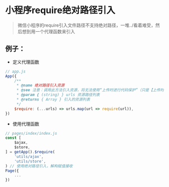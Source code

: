 # 小程序require绝对路径引入

> 微信小程序的require引入文件路径不支持绝对路径，一堆../看着难受，然后想到用一个代理函数来引入

## 例子：

+ 定义代理函数

```js
// app.js
App({
    /**
     * @name 绝对路径引入资源
     * @see 注意：调用此方法引入资源，将无法使用“上传时进行代码保护”（只是【上传时】进行保护的话，问题不大）
     * @param { (string) } urls 资源路径列表
     * @returns { Array } 引入的资源列表
     */
    $require: (...urls) => urls.map(url => require(url)),
})
```

+ 使用代理函数

```js
// pages/index/index.js
const [
    $ajax,
    $store,
] = getApp().$require(
    'utils/ajax',
    'utils/store',
) // 使用绝对路径引入，解构赋值接收
Page({
    ...
})
```